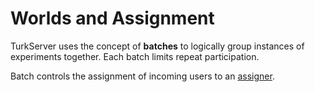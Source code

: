 # Worlds and Assignment 

TurkServer uses the concept of **batches** to logically group
instances of experiments together. Each batch limits repeat
participation.

Batch controls the assignment of incoming users to an [assigner](assignment-matching). 
